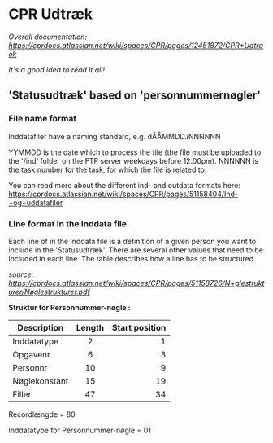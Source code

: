 # CPR Udtræk

*Overall documentation: https://cprdocs.atlassian.net/wiki/spaces/CPR/pages/12451872/CPR+Udtraek*

*It's a good idea to read it all!*

## 'Statusudtræk' based on 'personnummernøgler'

### File name format

Inddatafiler have a naming standard, e.g. dÅÅMMDD.iNNNNNN

YYMMDD is the date which to process the file (the file must be uploaded to the '/ind' folder on the FTP server weekdays before 12.00pm).
NNNNNN is the task number for the task, for which the file is related to.

You can read more about the different ind- and outdata formats here: https://cprdocs.atlassian.net/wiki/spaces/CPR/pages/51158404/Ind-+og+uddatafiler

### Line format in the inddata file

Each line of in the inddata file is a definition of a given person you want to include in the 'Statusudtræk'.
There are several other values that need to be included in each line. The table describes how a line has to be structured.

*source: https://cprdocs.atlassian.net/wiki/spaces/CPR/pages/51158726/N+glestrukturer/Nøglestrukturer.pdf*

**Struktur for Personnummer-nøgle :**

| Description   | Length        | Start position  | 
| ------------- |:-------------:| ---------------:|
| Inddatatype   | 2             | 1               | 
| Opgavenr      | 6             | 3               |
| Personnr      | 10            | 9               | 
| Nøglekonstant | 15            | 19              | 
| Filler        | 47            | 34              |

Recordlængde = 80

Inddatatype for Personnummer-nøgle = 01


